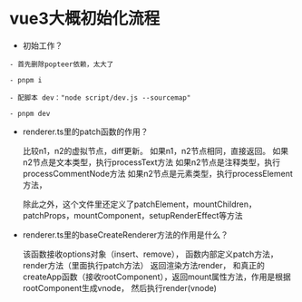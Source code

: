 # vue3大概初始化流程

- 初始工作？
```shell
- 首先删除popteer依赖，太大了

- pnpm i

- 配脚本 dev："node script/dev.js --sourcemap"

- pnpm dev
```

- renderer.ts里的patch函数的作用？

    比较n1，n2的虚拟节点，diff更新。
    如果n1，n2节点相同，直接返回。
    如果n2节点是文本类型，执行processText方法
    如果n2节点是注释类型，执行processCommentNode方法
    如果n2节点是元素类型，执行processElement方法，

    除此之外，这个文件里还定义了patchElement，mountChildren，patchProps，mountComponent，setupRenderEffect等方法

- renderer.ts里的baseCreateRenderer方法的作用是什么？

    该函数接收options对象（insert、remove），
    函数内部定义patch方法，
    render方法（里面执行patch方法）
    返回渲染方法render，
        和真正的createApp函数（接收rootComponent），返回mount属性方法，作用是根据rootComponent生成vnode，
        然后执行render(vnode)
